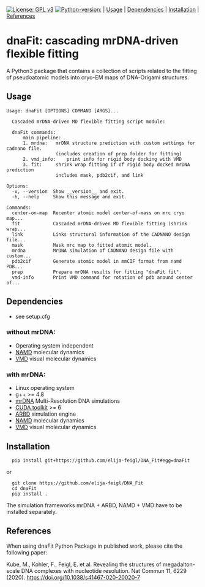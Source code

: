 [![License: GPL v3](https://img.shields.io/badge/License-GPL%20v3-blue.svg)](https://www.gnu.org/licenses/gpl-3.0) [![Python-version:](https://img.shields.io/badge/python-v3.8-green)]() | [Usage](#usage) | [Dependencies](#dependencies) | [Installation](#installation) | [References](#references)

# dnaFit: cascading mrDNA-driven flexible fitting

A Python3 package that contains a collection of scripts related to the fitting of pseudoatomic models into cryo-EM maps of DNA-Origami structures.


## Usage
```
Usage: dnaFit [OPTIONS] COMMAND [ARGS]...

  Cascaded mrDNA-driven MD flexible fitting script module:

  dnaFit commands:
      main pipeline:
      1. mrdna:   mrDNA structure prediction with custom settings for cadnano file.
                  (includes creation of prep folder for fitting)
      2. vmd_info:    print info for rigid body docking with VMD
      3. fit:     shrink wrap fitting if of rigid body docked mrDNA prediction
                  includes mask, pdb2cif, and link

Options:
  -v, --version  Show __version__ and exit.
  -h, --help     Show this message and exit.

Commands:
  center-on-map  Recenter atomic model center-of-mass on mrc cryo map...
  fit            Cascaded mrDNA-driven MD flexible fitting (shrink wrap...
  link           Links structural information of the CADNANO design file...
  mask           Mask mrc map to fitted atomic model.
  mrdna          MrDNA simulation of CADNANO design file with custom...
  pdb2cif        Generate atomic model in mmCIF format from namd PDB...
  prep           Prepare mrDNA results for fitting "dnaFit fit".
  vmd-info       Print VMD command for rotation of pdb around center of...
```

## Dependencies

* see setup.cfg

### without mrDNA:

* Operating system independent
* [NAMD](https://www.ks.uiuc.edu/Research/namd/) molecular dynamics
* [VMD](https://www.ks.uiuc.edu/Research/vmd/) visual molecular dynamics
### with mrDNA:

* Linux operating system
* g++ >= 4.8
* [mrDNA](https://gitlab.engr.illinois.edu/tbgl/tools/mrdna) Multi-Resolution DNA simulations
* [CUDA toolkit](https://developer.nvidia.com/cuda-toolkit) >= 6
* [ARBD](http://bionano.physics.illinois.edu/arbd) simulation engine
* [NAMD](https://www.ks.uiuc.edu/Research/namd/) molecular dynamics
* [VMD](https://www.ks.uiuc.edu/Research/vmd/) visual molecular dynamics

## Installation
  ```
    pip install git+https://github.com/elija-feigl/DNA_Fit#egg=dnaFit
  ```
or
  ```
    git clone https://github.com/elija-feigl/DNA_Fit
    cd dnaFit
    pip install .
  ```

The simulation frameworks mrDNA + ARBD, NAMD + VMD have to be installed separately.


## References

When using dnaFit Python Package in published work, please cite the following paper:

Kube, M., Kohler, F., Feigl, E. et al. Revealing the structures of megadalton-scale DNA complexes with nucleotide resolution. Nat Commun 11, 6229 (2020). https://doi.org/10.1038/s41467-020-20020-7
